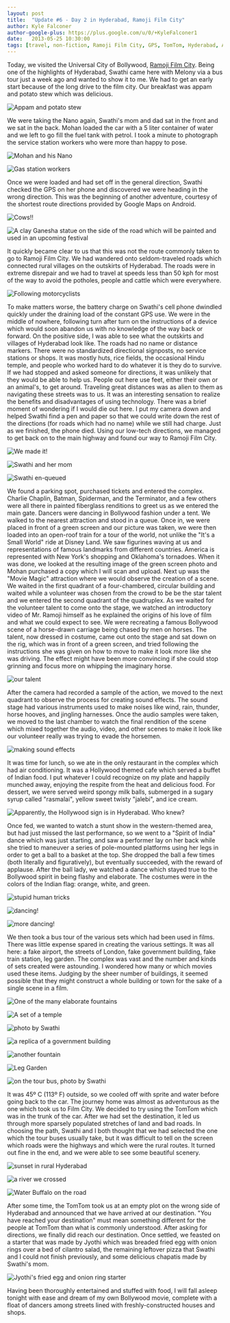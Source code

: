 ```yaml
---
layout: post
title:  "Update #6 - Day 2 in Hyderabad, Ramoji Film City"
author: Kyle Falconer
author-google-plus: https://plus.google.com/u/0/+KyleFalconer1
date:   2013-05-25 10:30:00
tags: [travel, non-fiction, Ramoji Film City, GPS, TomTom, Hyderabad, Andhra Pradesh, India]
---
```



Today, we visited the Universal City of Bollywood, [Ramoji Film City][1]. Being one of the highlights of Hyderabad, Swathi came here with Melony via a bus tour just a week ago and wanted to show it to me. We had to get an early start because of the long drive to the film city. Our breakfast was appam and potato stew which was delicious.

![Appam and potato stew][2]

We were taking the Nano again, Swathi's mom and dad sat in the front and we sat in the back. Mohan loaded the car with a 5 liter container of water and we left to go fill the fuel tank with petrol. I took a minute to photograph the service station workers who were more than happy to pose.


![Mohan and his Nano][3]

![Gas station workers][24]

Once we were loaded and had set off in the general direction, Swathi checked the GPS on her phone and discovered we were heading in the wrong direction. This was the beginning of another adventure, courtesy of the shortest route directions provided by Google Maps on Android.

![Cows!!][4]

![A clay Ganesha statue on the side of the road which will be painted and used in an upcoming festival][23]

It quickly became clear to us that this was not the route commonly taken to go to Ramoji Film City. We had wandered onto seldom-traveled roads which connected rural villages on the outskirts of Hyderabad. The roads were in extreme disrepair and we had to travel at speeds less than 50 kph for most of the way to avoid the potholes, people and cattle which were everywhere.

![Following motorcyclists][25]

To make matters worse, the battery charge on Swathi's cell phone dwindled quickly under the draining load of the constant GPS use. We were in the middle of nowhere, following turn after turn on the instructions of a device which would soon abandon us with no knowledge of the way back or forward. On the positive side, I was able to see what the outskirts and villages of Hyderabad look like. The roads had no name or distance markers. There were no standardized directional signposts, no service stations or shops. It was mostly huts, rice fields, the occasional Hindu temple, and people who worked hard to do whatever it is they do to survive.
If we had stopped and asked someone for directions, it was unlikely that they would be able to help us. People out here use feet, either their own or an animal's, to get around. Traveling great distances was as alien to them as navigating these streets was to us. It was an interesting sensation to realize the benefits and disadvantages of using technology. There was a brief moment of wondering if I would die out here.
I put my camera down and helped Swathi find a pen and paper so that we could write down the rest of the directions (for roads which had no name) while we still had charge. Just as we finished, the phone died. Using our low-tech directions, we managed to get back on to the main highway and found our way to Ramoji Film City.

![We made it!][5]

![Swathi and her mom][6]

![Swathi en-queued][7]

We found a parking spot, purchased tickets and entered the complex. Charlie Chaplin, Batman, Spiderman, and the Terminator, and a few others were all there in painted fiberglass renditions to greet us as we entered the main gate. Dancers were dancing in Bollywood fashion under a tent. We walked to the nearest attraction and stood in a queue.
Once in, we were placed in front of a green screen and our picture was taken, we were then loaded into an open-roof train for a tour of the world, not unlike the "It's a Small World" ride at Disney Land. We saw figurines waving at us and representations of famous landmarks from different countries. America is represented with New York's shopping and Oklahoma's tornadoes. When it was done, we looked at the resulting image of the green screen photo and Mohan purchased a copy which I will scan and upload.
Next up was the "Movie Magic" attraction where we would observe the creation of a scene. We waited in the first quadrant of a four-chambered, circular building and waited while a volunteer was chosen from the crowd to be be the star talent and we entered the second quadrant of the quadruplex. As we waited for the volunteer talent to come onto the stage, we watched an introductory video of Mr. Ramoji himself as he explained the origins of his love of film and what we could expect to see. We were recreating a famous Bollywood scene of a horse-drawn carriage being chased by men on horses. The talent, now dressed in costume, came out onto the stage and sat down on the rig, which was in front of a green screen, and tried following the instructions she was given on how to move to make it look more like she was driving. The effect might have been more convincing if she could stop grinning and focus more on whipping the imaginary horse.

![our talent][8]

After the camera had recorded a sample of the action, we moved to the next quadrant to observe the process for creating sound effects. The sound stage had various instruments used to make noises like wind, rain, thunder, horse hooves, and jingling harnesses. Once the audio samples were taken, we moved to the last chamber to watch the final rendition of the scene which mixed together the audio, video, and other scenes to make it look like our volunteer really was trying to evade the horsemen.

![making sound effects][9]

It was time for lunch, so we ate in the only restaurant in the complex which had air conditioning. It was a Hollywood themed cafe which served a buffet of Indian food. I put whatever I could recognize on my plate and happily munched away, enjoying the respite from the heat and delicious food. For dessert, we were served weird spongy milk balls, submerged in a sugary syrup called "rasmalai",  yellow sweet twisty "jalebi", and ice cream.

![Apparently, the Hollywood sign is in Hyderabad. Who knew?][10]

Once fed, we wanted to watch a stunt show in the western-themed area, but had just missed the last performance, so we went to a "Spirit of India" dance which was just starting, and saw a performer lay on her back while she tried to maneuver a series of pole-mounted platforms using her legs in order to get a ball to a basket at the top. She dropped the ball a few times (both literally and figuratively), but eventually succeeded, with the reward of applause. After the ball lady, we watched a dance which stayed true to the Bollywood spirit in being flashy and elaborate. The costumes were in the colors of the Indian flag: orange, white, and green.

![stupid human tricks][11]

![dancing!][12]

![more dancing!][26]

We then took a bus tour of the various sets which had been used in films. There was little expense spared in creating the various settings. It was all here: a fake airport, the streets of London, fake government building, fake train station, leg garden. The complex was vast and the number and kinds of sets created were astounding. I wondered how many or which movies used these items. Judging by the sheer number of buildings, it seemed possible that they might construct a whole building or town for the sake of a single scene in a film.

![One of the many elaborate fountains][13]

![A set of a temple][27]

![photo by Swathi][14]

![a replica of a government building][15]

![another fountain][16]

![Leg Garden][17]

![on the tour bus, photo by Swathi][18]

It was 45º C (113º F) outside, so we cooled off with sprite and water before going back to the car. The journey home was almost as adventurous as the one which took us to Film City. We decided to try using the TomTom which was in the trunk of the car. After we had set the destination, it led us through more sparsely populated stretches of land and bad roads. In choosing the path, Swathi and I both thought that we had selected the one which the tour buses usually take, but it was difficult to tell on the screen which roads were the highways and which were the rural routes. It turned out fine in the end, and we were able to see some beautiful scenery.

![sunset in rural Hyderabad][19]

![a river we crossed][20]

![Water Buffalo on the road][21]

After some time, the TomTom took us at an empty plot on the wrong side of Hyderabad and announced that we have arrived at our destination. "You have reached your destination" must mean something different for the people at TomTom than what is commonly understood. After asking for directions, we finally did reach our destination. Once settled, we feasted on a starter that was made by Jyothi which was breaded fried egg with onion rings over a bed of cilantro salad, the remaining leftover pizza that Swathi and I could not finish previously, and some delicious chapatis made by Swathi's mom.

![Jyothi's fried egg and onion ring starter][22]

Having been thoroughly entertained and stuffed with food, I will fall asleep tonight with ease and dream of my own Bollywood movie, complete with a float of dancers among streets lined with freshly-constructed houses and shops.

[1]: http://www.ramojifilmcity.com/
[2]: https://farm4.staticflickr.com/3787/13460975383_3f552520f5_z.jpg
[3]: https://farm4.staticflickr.com/3748/13461232454_78a48dc388_z.jpg
[4]: https://farm4.staticflickr.com/3823/13460995173_14a7660fa9_z.jpg
[5]: https://farm3.staticflickr.com/2920/13461256284_d8b6c62d6e_z.jpg
[6]: https://farm3.staticflickr.com/2812/13460998293_63e4fc8a55_z.jpg
[7]: https://farm3.staticflickr.com/2820/13461010263_e3597cefbc_z.jpg
[8]: https://farm8.staticflickr.com/7258/13461263314_e7a5c63d36_z.jpg
[9]: https://farm8.staticflickr.com/7016/13460902275_0c283b9de8_z.jpg
[10]: https://farm4.staticflickr.com/3703/13461290464_1fdcc4a249_z.jpg
[11]: https://farm3.staticflickr.com/2921/13461267994_35c2b453b6_z.jpg
[12]: https://farm3.staticflickr.com/2929/13460910065_534f516036_z.jpg
[13]: https://farm3.staticflickr.com/2901/13461030923_49ea5a39b4_z.jpg
[14]: https://farm4.staticflickr.com/3691/13460929125_25b4ed2063_z.jpg
[15]: https://farm6.staticflickr.com/5477/13461035193_97b97d10f9_z.jpg
[16]: https://farm8.staticflickr.com/7246/13461283374_159cca8446_z.jpg
[17]: https://farm4.staticflickr.com/3746/13461037953_b724330434_z.jpg
[18]: https://farm4.staticflickr.com/3766/13460913525_1043937877_z.jpg
[19]: https://farm3.staticflickr.com/2845/13461062423_db87e27c37_z.jpg
[20]: https://farm4.staticflickr.com/3729/13461066973_42aea5de10_z.jpg
[21]: https://farm8.staticflickr.com/7314/13460952645_db43ffe3ba_z.jpg
[22]: https://farm8.staticflickr.com/7050/13461065574_b3f251f1f9_z.jpg
[23]: https://farm4.staticflickr.com/3805/13460990803_c68d3bfa52_z.jpg
[24]: https://farm4.staticflickr.com/3698/13460872275_e2d6210cc2_z.jpg
[25]: https://farm8.staticflickr.com/7336/13460884755_9000d19442_z.jpg
[26]: https://farm4.staticflickr.com/3740/13460911365_ff31afd489_z.jpg
[27]: https://farm4.staticflickr.com/3731/13461033893_60ee72f851_z.jpg